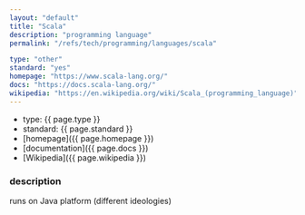 ```yaml
---
layout: "default"
title: "Scala"
description: "programming language"
permalink: "/refs/tech/programming/languages/scala"

type: "other"
standard: "yes"
homepage: "https://www.scala-lang.org/"
docs: "https://docs.scala-lang.org/"
wikipedia: "https://en.wikipedia.org/wiki/Scala_(programming_language)"
---
```


- type: {{ page.type }}
- standard: {{ page.standard }}
- [homepage]({{ page.homepage }})
- [documentation]({{ page.docs }})
- [Wikipedia]({{ page.wikipedia }})

### description

runs on Java platform (different ideologies)
